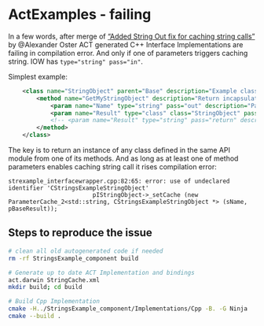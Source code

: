 # ActExamples - failing 

In a few words, after merge of [“Added String Out fix for caching string calls”](https://github.com/Autodesk/AutomaticComponentToolkit/pull/88) by @Alexander Oster ACT generated C++ Interface Implementations are failing in compilation error.
And only if one of parameters triggers caching string. IOW has `type="string" pass="in"`.

Simplest example:
```xml
	<class name="StringObject" parent="Base" description="Example class">
		<method name="GetMyStringObject" description="Return incapsulated object">
			<param name="Name" type="string" pass="out" description="Pass some strong to trigger cached parameters name."/>
			<param name="Result" type="class" class="StringObject" pass="return" description="Fails in compilation" />
			<!-- <param name="Result" type="string" pass="return" description="Works fine" /> -->
		</method>
	</class>
```

The key is to return an instance of any class defined in the same API module from one of its methods.
And as long as at least one of method parameters enables caching string call it rises compilation error:
```
strexample_interfacewrapper.cpp:82:65: error: use of undeclared identifier 'CStringsExampleStringObject'
                        pIStringObject->_setCache (new ParameterCache_2<std::string, CStringsExampleStringObject *> (sName, pBaseResult));
```

## Steps to reproduce the issue

```bash
# clean all old autogenerated code if needed
rm -rf StringsExample_component build

# Generate up to date ACT Implementation and bindings
act.darwin StringCache.xml
mkdir build; cd build

# Build Cpp Implementation
cmake -H../StringsExample_component/Implementations/Cpp -B. -G Ninja
cmake --build .
```